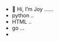 - 👋 Hi, I’m Joy ......
- python ..
- HTML ..
- go ...
- 

<!---
8ijoy/8ijoy is a ✨ special ✨ repository because its `README.md` (this file) appears on your GitHub profile.
You can click the Preview link to take a look at your changes.
--->
